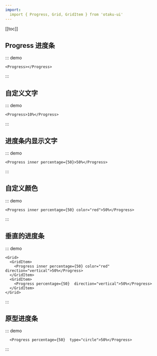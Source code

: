 ```yaml
---
import:
  import { Progress, Grid, GridItem } from 'otaku-ui'
---
```


[[toc]]

## Progress 进度条

::: demo

```tsx
<Progress></Progress>
```
:::

## 自定义文字

::: demo

```tsx
<Progress>10%</Progress>
```
:::


## 进度条内显示文字

::: demo

```tsx
<Progress inner percentage={50}>50%</Progress>
```
:::

## 自定义颜色

::: demo

```tsx
<Progress inner percentage={50} color="red">50%</Progress>
```
:::

## 垂直的进度条

::: demo

```tsx
<Grid>
  <GridItem>
    <Progress inner percentage={50} color="red" direction="vertical">50%</Progress>
  </GridItem>
  <GridItem>
    <Progress percentage={50}  direction="vertical">50%</Progress>
  </GridItem>
</Grid>

```
:::

## 原型进度条

::: demo

```tsx
  <Progress percentage={50}  type="circle">50%</Progress>

```
:::